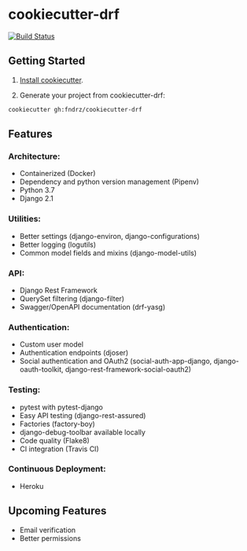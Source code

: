 # cookiecutter-drf
[![Build Status](https://travis-ci.com/fndrz/cookiecutter-drf.svg?token=qdpTcWC2mqQPPSZNoKk1&branch=master)](https://travis-ci.com/fndrz/cookiecutter-drf)


## Getting Started

1. [Install cookiecutter](https://cookiecutter.readthedocs.io/en/latest/installation.html).

2. Generate your project from cookiecutter-drf:
```bash
cookiecutter gh:fndrz/cookiecutter-drf
```


## Features

### Architecture:
* Containerized (Docker)
* Dependency and python version management (Pipenv)
* Python 3.7
* Django 2.1

### Utilities:
* Better settings (django-environ, django-configurations)
* Better logging (logutils)
* Common model fields and mixins (django-model-utils)

### API:
* Django Rest Framework
* QuerySet filtering (django-filter)
* Swagger/OpenAPI documentation (drf-yasg)

### Authentication:
* Custom user model
* Authentication endpoints (djoser)
* Social authentication and OAuth2 (social-auth-app-django, django-oauth-toolkit, django-rest-framework-social-oauth2)

### Testing:
* pytest with pytest-django
* Easy API testing (django-rest-assured)
* Factories (factory-boy)
* django-debug-toolbar available locally
* Code quality (Flake8)
* CI integration (Travis CI)

### Continuous Deployment:
* Heroku


## Upcoming Features
* Email verification
* Better permissions
